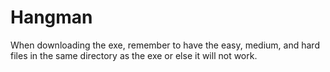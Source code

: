 # Hangman
When downloading the exe, remember to have the easy, medium, and hard files 
in the same directory as the exe or else it will not work.
